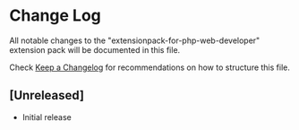 # Change Log

All notable changes to the "extensionpack-for-php-web-developer" extension pack will be documented in this file.

Check [Keep a Changelog](http://keepachangelog.com/) for recommendations on how to structure this file.

## [Unreleased]

- Initial release

